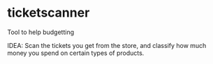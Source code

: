 # ticketscanner
Tool to help budgetting

IDEA: Scan the tickets you get from the store, and classify how much money you spend on certain types of products.
